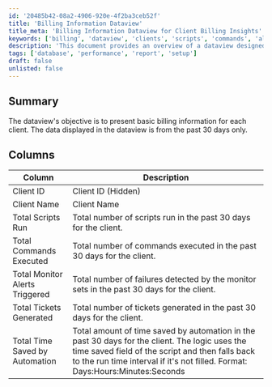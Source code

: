 ```yaml
---
id: '20485b42-08a2-4906-920e-4f2ba3ceb52f'
title: 'Billing Information Dataview'
title_meta: 'Billing Information Dataview for Client Billing Insights'
keywords: ['billing', 'dataview', 'clients', 'scripts', 'commands', 'alerts', 'tickets', 'automation', 'time-saved']
description: 'This document provides an overview of a dataview designed to display essential billing information for each client over the past 30 days, including metrics such as total scripts run, commands executed, monitor alerts triggered, tickets generated, and time saved by automation.'
tags: ['database', 'performance', 'report', 'setup']
draft: false
unlisted: false
---
```


## Summary

The dataview's objective is to present basic billing information for each client. The data displayed in the dataview is from the past 30 days only.

## Columns

| Column                         | Description                                                                                                      |
|--------------------------------|------------------------------------------------------------------------------------------------------------------|
| Client ID                     | Client ID (Hidden)                                                                                               |
| Client Name                   | Client Name                                                                                                     |
| Total Scripts Run             | Total number of scripts run in the past 30 days for the client.                                               |
| Total Commands Executed       | Total number of commands executed in the past 30 days for the client.                                         |
| Total Monitor Alerts Triggered | Total number of failures detected by the monitor sets in the past 30 days for the client.                      |
| Total Tickets Generated        | Total number of tickets generated in the past 30 days for the client.                                         |
| Total Time Saved by Automation | Total amount of time saved by automation in the past 30 days for the client. The logic uses the time saved field of the script and then falls back to the run time interval if it's not filled. Format: Days:Hours:Minutes:Seconds |

